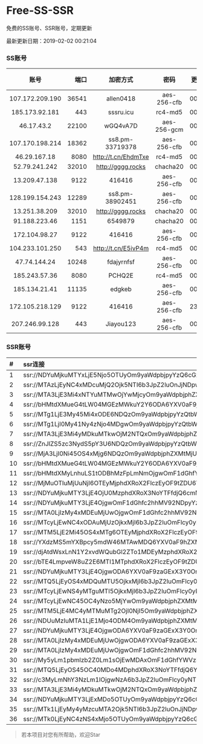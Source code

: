 # Free-SS-SSR

免费的SS账号、SSR账号，定期更新

最新更新日期：2019-02-02 00:21:04 

### SS账号

|账号|端口|加密方式|密码|更新时间|国家|
|:-----:|-----:|:----:|:----:|:----:|:----:|
|107.172.209.190|36541|allen0418|aes-256-cfb|00:17:17|US|
|185.173.92.181|443|sssru.icu|rc4-md5|00:17:19|RU|
|46.17.43.2|22100|wGQ4vA7D|aes-256-gcm|00:17:15|RU|
|107.170.198.214|18362|ss8.pm-33719378|aes-256-cfb|00:17:04|US|
|46.29.167.18|8080|http://t.cn/EhdmTxe|rc4-md5|00:17:17|RU|
|52.79.241.242|32010|http://gggg.rocks|chacha20|00:17:26|KR|
|13.209.47.138|9122|416416|aes-256-cfb|00:17:16|KR|
|128.199.154.243|12289|ss8.pm-38902451|aes-256-cfb|00:17:05|SG|
|13.251.38.209|32010|http://gggg.rocks|chacha20|00:17:09|SG|
|91.188.223.46|1151|6549879|chacha20|00:17:18|RU|
|172.104.98.27|9122|416416|aes-256-cfb|00:07:12|JP|
|104.233.101.250|543|http://t.cn/E5ivP4m|rc4-md5|00:17:13|CA|
|47.74.144.24|10248|fdajyrnfsf|aes-256-cfb|00:17:15|SG|
|185.243.57.36|8080|PCHQ2E|rc4-md5|00:17:28|US|
|185.134.21.41|11135|edgkeb|aes-256-cfb|00:17:12|GB|
|172.105.218.129|9122|416416|aes-256-cfb|23:57:14|JP|
|207.246.99.128|443|Jiayou123|aes-256-cfb|00:17:15|US|


### SSR账号

|#|ssr连接|
|:-----|:-----|
|1|ssr://NDYuMjkuMTYxLjE5Njo5OTUyOm9yaWdpbjpyYzQ6cGxhaW46Ykc1amJpNXZjbWMvP3JlbWFya3M9VTFOU1ZFOVBURjlPYjJSbE91U19oT2U5bC1hV3J5QSZncm91cD1WMWRYTGxOVFVsTlVUMDlNTGtOUFRR|
|2|ssr://MTAzLjEyNC4xMDcuMjQ2Ojk5NTI6b3JpZ2luOnJjNDpwbGFpbjpiRzVqYmk1dmNtYy8_cmVtYXJrcz1VMU5TVkU5UFRGOU9iMlJsT3VTNm11V2txdVdjc09XTXVpQSZncm91cD1WMWRYTGxOVFVsTlVUMDlNTGtOUFRR|
|3|ssr://MTA3LjE3Mi4xNTYuMTMwOjYwMjcyOm9yaWdpbjphZXMtMjU2LWNmYjpwbGFpbjpjM1Z3WlhKemMzSXVibVYwLz9yZW1hcmtzPVUxTlNWRTlQVEY5T2IyUmxPdVdNbC1lLWp1V2NzT1dNdWlBJmdyb3VwPVYxZFhMbE5UVWxOVVQwOU1Ma05QVFE|
|4|ssr://bHMtdXMueG4tLW04MGEzMWkuY2Y6ODA6YXV0aF9jaGFpbl9hOm5vbmU6aHR0cF9wb3N0OlkzUmpaMlozWDJaeVpXVmZNV0ZpWkdRNVpUUS8_cmVtYXJrcz1VMU5TVkU5UFRGOU9iMlJsT3VlLWp1V2J2U0Rsalk3bm01dnBvYl9sdDU3b3BiX3BtNFhsbTc3bHVJTGt1cHJwcWF6cGdJb29RVzFoZW05dUtlV0ZyT1dQdU9hVnNPYU5ydVM0cmVXX2d3Jmdyb3VwPVYxZFhMbE5UVWxOVVQwOU1Ma05QVFE|
|5|ssr://MTg1LjE3My45Mi4xODE6NDQzOm9yaWdpbjpyYzQtbWQ1OnBsYWluOmMzTnpjblV1YVdOMS8_cmVtYXJrcz1VMU5TVkU5UFRGOU9iMlJsT3VTX2hPZTlsLWFXcnlBJmdyb3VwPVYxZFhMbE5UVWxOVVQwOU1Ma05QVFE|
|6|ssr://MTg1LjI0My41Ny4zNjo4MDgwOm9yaWdpbjpyYzQtbWQ1OnBsYWluOlVFTklVVEpGLz9yZW1hcmtzPVUxTlNWRTlQVEY5T2IyUmxPdVctdC1XYnZTQSZncm91cD1WMWRYTGxOVFVsTlVUMDlNTGtOUFRR|
|7|ssr://MTA3LjE3Mi4yMDkuMTkwOjM2NTQxOm9yaWdpbjphZXMtMjU2LWNmYjpwbGFpbjpZV3hzWlc0d05ERTQvP3JlbWFya3M9VTFOU1ZFOVBURjlPYjJSbE91V01sLWUtanVXY3NPV011aUEmZ3JvdXA9VjFkWExsTlRVbE5VVDA5TUxrTlBUUQ|
|8|ssr://ZnJlZS5zc3NydS5pY3U6NDQzOm9yaWdpbjpyYzQtbWQ1Omh0dHBfc2ltcGxlOmMzTnpjblV1YVdOMS8_cmVtYXJrcz1VMU5TVkU5UFRGOU9iMlJsT3VTX2hPZTlsLWFXcnlBJmdyb3VwPVYxZFhMbE5UVWxOVVQwOU1Ma05QVFE|
|9|ssr://MjA3LjI0Ni45OS4xMjg6NDQzOm9yaWdpbjphZXMtMjU2LWNmYjpwbGFpbjpTbWxoZVc5MU1USXovP3JlbWFya3M9VTFOU1ZFOVBURjlPYjJSbE91ZS1qdVdidlNEbGlxRGxpS25ucG9fbHNMemt1cHJsdDU3bXRKdm1uWW5ubjdaMmRXeDBjdWFWc09hTnJ1UzRyZVdfZ3cmZ3JvdXA9VjFkWExsTlRVbE5VVDA5TUxrTlBUUQ|
|10|ssr://bHMtdXMueG4tLW04MGEzMWkuY2Y6ODA6YXV0aF9jaGFpbl9hOm5vbmU6aHR0cF9wb3N0OlkzUmpaMlozWDJaeVpXVmZNV0ZpWkdRNVpUUS8_cmVtYXJrcz1VMU5TVkU5UFRGOU9iMlJsT3VlLWp1V2J2U0Rsalk3bm01dnBvYl9sdDU3b3BiX3BtNFhsbTc3bHVJTGt1cHJwcWF6cGdJb29RVzFoZW05dUtlV0ZyT1dQdU9hVnNPYU5ydVM0cmVXX2d3Jmdyb3VwPVYxZFhMbE5UVWxOVVQwOU1Ma05QVFE|
|11|ssr://bHMtdXMyLnhuLS1tODBhMzFpLmNmOjgwOmF1dGhfY2hhaW5fYTpub25lOmh0dHBfcG9zdDpZM1JqWjJaM1gyWnlaV1ZmWmpObU9EUXdaREkvP29iZnNwYXJhbT1iSE10ZFhNeUxuaHVMUzF0T0RCaE16RnBMbU5tJnJlbWFya3M9VTFOU1ZFOVBURjlPYjJSbE91ZS1qdVdidlNEa3Y0VGxpNUxsaG9qbHQ1N21zNkxuaWJubGhiQkJiV0Y2YjI3bWxiRG1qYTdrdUszbHY0TSZncm91cD1WMWRYTGxOVFVsTlVUMDlNTGtOUFRR|
|12|ssr://MjMuOTIuMjUuNjI6OTEyMjphdXRoX2FlczEyOF9tZDU6YWVzLTEyOC1jdHI6aHR0cF9zaW1wbGU6TkRFMk5ERTIvP3JlbWFya3M9VTFOU1ZFOVBURjlPYjJSbE91ZS1qdVdidlNEbWxyRG1zNzNvcGJfbHQ1NU1hVzV2WkdYbGhhemxqN2cmZ3JvdXA9VjFkWExsTlRVbE5VVDA5TUxrTlBUUQ|
|13|ssr://NDYuMjkuMTY3LjE4OjU0MzphdXRoX3NoYTFfdjQ6cmM0LW1kNTpodHRwX3NpbXBsZTphSFIwY0RvdkwzUXVZMjR2UlRWcGRsQTBiUS8_b2Jmc3BhcmFtPU1URGxoWU14ZE9henFPV0dqRHBvZEhSd09pOHZkQzVqYmk5Rk5XbDJVRFJ0JnByb3RvcGFyYW09ZEM1dFpTOVRVMUpUVlVJJnJlbWFya3M9VTFOU1ZFOVBURjlPYjJSbE91U19oT2U5bC1hV3J5QSZncm91cD1WMWRYTGxOVFVsTlVUMDlNTGtOUFRR|
|14|ssr://NDYuMjkuMTY3LjE4OjgwOmF1dGhfc2hhMV92NDpyYzQtbWQ1Omh0dHBfc2ltcGxlOmFIUjBjSE02THk5MExtMWxMMU5UVWxOVlFnLz9vYmZzcGFyYW09TVREbGhZTXhkT2F6cU9XR2pEcG9kSFJ3T2k4dmRDNWpiaTlGTldsMlVEUnQmcHJvdG9wYXJhbT1kQzV0WlM5VFUxSlRWVUkmcmVtYXJrcz1VMU5TVkU5UFRGOU9iMlJsT3VTX2hPZTlsLWFXcnlBJmdyb3VwPVYxZFhMbE5UVWxOVVQwOU1Ma05QVFE|
|15|ssr://MTA0LjIzMy4xMDEuMjUwOjgwOmF1dGhfc2hhMV92NDpyYzQtbWQ1Omh0dHBfc2ltcGxlOmRDNXRaUzlUVTFKVFZVSS8_b2Jmc3BhcmFtPU1URGxoWU14ZE9henFPV0dqRHBvZEhSd09pOHZkQzVqYmk5Rk5XbDJVRFJ0JnByb3RvcGFyYW09ZEM1dFpTOVRVMUpUVlVJJnJlbWFya3M9VTFOU1ZFOVBURjlPYjJSbE91V01sLWUtanVXY3NPV011aUEmZ3JvdXA9VjFkWExsTlRVbE5VVDA5TUxrTlBUUQ|
|16|ssr://MTcyLjEwNC4xODAuMjUzOjkxMjI6b3JpZ2luOmFlcy0yNTYtY2ZiOnBsYWluOk5ERTJOREUyLz9yZW1hcmtzPVUxTlNWRTlQVEY5T2IyUmxPdWFXc09XS29PV2RvU0JNYVc1dlpHWG1sYkRtamE3a3VLM2x2NE0mZ3JvdXA9VjFkWExsTlRVbE5VVDA5TUxrTlBUUQ|
|17|ssr://MTM5LjE2Mi45OS4xMTg6OTEyMjphdXRoX2FlczEyOF9tZDU6YWVzLTEyOC1jdHI6aHR0cF9zaW1wbGU6TkRFMk5ERTIvP3JlbWFya3M9VTFOU1ZFOVBURjlPYjJSbE91YVhwZWFjckNEa3VKemt1cXpwZzczbGs0SGx0NTNsakxwTWFXNXZaR1htbGJEbWphN2t1SzNsdjRNJmdyb3VwPVYxZFhMbE5UVWxOVVQwOU1Ma05QVFE|
|18|ssr://YXdzMS5mYXBpcy5mdW46MTAwMDQ6YXV0aF9hZXMxMjhfc2hhMTphZXMtMjU2LWN0cjp0bHMxLjJfdGlja2V0X2F1dGg6YUdWNWFuVmtaUS8_b2Jmc3BhcmFtPWVuSnFMbkIzJnByb3RvcGFyYW09T0RNNldUaE1aMnhZJnJlbWFya3M9VTFOU1ZFOVBURjlPYjJSbE91YVdzT1dLb09XZG9TQkJiV0Y2YjI3bWxiRG1qYTdrdUszbHY0TSZncm91cD1WMWRYTGxOVFVsTlVUMDlNTGtOUFRR|
|19|ssr://djAtdWsxLnN1Y2xvdWQubGl2ZTo1MDEyMzphdXRoX2FlczEyOF9zaGExOmFlcy0yNTYtY2ZiOnBsYWluOlUzVmpiRzkxWkM1amJIVmkvP29iZnNwYXJhbT1ZalEwTUdJMExtMXBZM0p2YzI5bWRDNWpiMjAmcHJvdG9wYXJhbT1ORHB6ZFdOc2IzVmtMbU5zZFdJJnJlbWFya3M9VTFOU1ZFOVBURjlPYjJSbE91aUxzZVdidlNBJmdyb3VwPVYxZFhMbE5UVWxOVVQwOU1Ma05QVFE|
|20|ssr://bTE4LmpveW8uZ2E6MTI1MTphdXRoX2FlczEyOF9tZDU6YWVzLTI1Ni1jZmI6aHR0cF9zaW1wbGU6TVRJek5EVS8_b2Jmc3BhcmFtPVlYcDFjbVV1YldsamNtOXpiMlowTG1OdmJRJnJlbWFya3M9VTFOU1ZFOVBURjlPYjJSbE91YVdyLWEwbS1hV2gtV3d2T1M2bWlBJmdyb3VwPVYxZFhMbE5UVWxOVVQwOU1Ma05QVFE|
|21|ssr://NDYuMjkuMTY3LjE4OjgwODA6YXV0aF9zaGExX3Y0OnJjNC1tZDU6aHR0cF9zaW1wbGU6YUhSMGNEb3ZMM1F1WTI0dlJXaGtiVlI0WlEvP29iZnNwYXJhbT1NVERsaFlNeGRPYXpxT1dHakRwb2RIUndPaTh2ZEM1amJpOUZOV2wyVURSdCZwcm90b3BhcmFtPWRDNXRaUzlUVTFKVFZVSSZyZW1hcmtzPVUxTlNWRTlQVEY5T2IyUmxPdVNfaE9lOWwtYVdyeUEmZ3JvdXA9VjFkWExsTlRVbE5VVDA5TUxrTlBUUQ|
|22|ssr://MTQ5LjEyOS4xMDQuMTU5OjkxMjI6b3JpZ2luOmFlcy0yNTYtY2ZiOnBsYWluOk5ERTJOREUyLz9vYmZzcGFyYW09NUx1WTZMUzVVMU5TNW82bzZJMlFPblF1WTI0dlJUVnBkbEEwYlEmcHJvdG9wYXJhbT1kQzV0WlM5VFUxSlRWVUkmcmVtYXJrcz1VMU5TVkU5UFRGOU9iMlJsT3VlLWp1V2J2U0EmZ3JvdXA9VjFkWExsTlRVbE5VVDA5TUxrTlBUUQ|
|23|ssr://MTcyLjEwNS4yMTguMTI5OjkxMjI6b3JpZ2luOmFlcy0yNTYtY2ZiOnBsYWluOk5ERTJOREUyLz9yZW1hcmtzPVUxTlNWRTlQVEY5T2IyUmxPdWFYcGVhY3JDRGt1SnprdXF4TWFXNXZaR1htbGJEbWphN2t1SzNsdjRNJmdyb3VwPVYxZFhMbE5UVWxOVVQwOU1Ma05QVFE|
|24|ssr://MTcyLjEwNC45OC4yNzo5MjYwOm9yaWdpbjphZXMtMjU2LWNmYjpwbGFpbjpOamcwTVRJdy8_cmVtYXJrcz1VMU5TVkU5UFRGOU9iMlJsT3VhWHBlYWNyQ0JNYVc1dlpHWG1sYkRtamE3a3VLM2x2NE0mZ3JvdXA9VjFkWExsTlRVbE5VVDA5TUxrTlBUUQ|
|25|ssr://MTM5LjE4MC4yMTMuMTg2OjI0NjI5Om9yaWdpbjphZXMtMjU2LWNmYjpwbGFpbjpiMEZ6TW5sMFJUZy8_cmVtYXJrcz1VMU5TVkU5UFRGOU9iMlJsT3VlLWp1V2J2U0EmZ3JvdXA9VjFkWExsTlRVbE5VVDA5TUxrTlBUUQ|
|26|ssr://NDUuMzIuMTA1LjE1Mjo4ODM4Om9yaWdpbjphZXMtMjU2LWNmYjpwbGFpbjpZemszWm1ObE1EUTQvP3JlbWFya3M9VTFOU1ZFOVBURjlPYjJSbE91YVdzT1dLb09XZG9TQkRhRzl2Y0dIbWxiRG1qYTdrdUszbHY0TSZncm91cD1WMWRYTGxOVFVsTlVUMDlNTGtOUFRR|
|27|ssr://NDYuMjkuMTY3LjE4OjgwODA6YXV0aF9zaGExX3Y0OnJjNC1tZDU6aHR0cF9zaW1wbGU6YUhSMGNEb3ZMM1F1WTI0dlJXaGtiVlI0WlEvP29iZnNwYXJhbT01THVZNkxTNVUxTlM1bzZvNkkyUU9uUXVZMjR2UlRWcGRsQTBiUSZwcm90b3BhcmFtPWRDNXRaUzlUVTFKVFZVSSZyZW1hcmtzPVUxTlNWRTlQVEY5T2IyUmxPdVNfaE9lOWwtYVdyeUEmZ3JvdXA9VjFkWExsTlRVbE5VVDA5TUxrTlBUUQ|
|28|ssr://MTA0LjIzMy4xMDEuMjUwOjgwODA6YXV0aF9zaGExX3Y0OnJjNC1tZDU6aHR0cF9zaW1wbGU6YUhSMGNEb3ZMM1F1WTI0dlJXaGtiVlI0WlEvP29iZnNwYXJhbT1NVERsaFlNeGRPYXpxT1dHakRwb2RIUndPaTh2ZEM1amJpOUZOV2wyVURSdCZwcm90b3BhcmFtPWRDNXRaUzlUVTFKVFZVSSZyZW1hcmtzPVUxTlNWRTlQVEY5T2IyUmxPdVdNbC1lLWp1V2NzT1dNdWlBJmdyb3VwPVYxZFhMbE5UVWxOVVQwOU1Ma05QVFE|
|29|ssr://MTA0LjIzMy4xMDEuMjUwOjgwOmF1dGhfc2hhMV92NDpyYzQtbWQ1Omh0dHBfc2ltcGxlOmRDNXRaUzlUVTFKVFZVSS8_b2Jmc3BhcmFtPU1URGxoWU14ZE9henFPV0dqRHBvZEhSd09pOHZkQzVqYmk5Rk5XbDJVRFJ0JnByb3RvcGFyYW09ZEM1dFpTOVRVMUpUVlVJJnJlbWFya3M9VTFOU1ZFOVBURjlPYjJSbE91V01sLWUtanVXY3NPV011aUEmZ3JvdXA9VjFkWExsTlRVbE5VVDA5TUxrTlBUUQ|
|30|ssr://My5yLm1pbmlzb2Z0Lm1sOjEwMDAxOmF1dGhfYWVzMTI4X21kNTpyYzQtbWQ1LTY6aHR0cF9zaW1wbGU6YkdScU5URXovP29iZnNwYXJhbT1kWEJrWVhSbExtMXBZM0p2YzI5bWRDNWpiMjAmcmVtYXJrcz1VMU5TVkU5UFRGOU9iMlJsT3VXY24taUFzLVdGdGlBJmdyb3VwPVYxZFhMbE5UVWxOVVQwOU1Ma05QVFE|
|31|ssr://MTQ5LjEyOS45OC40MDo4MDphdXRoX3NoYTFfdjQ6YWVzLTEyOC1jdHI6aHR0cF9zaW1wbGU6Wkc5MVlpNXBidy8_cmVtYXJrcz1VMU5TVkU5UFRGOU9iMlJsT3VlLWp1V2J2U0EmZ3JvdXA9VjFkWExsTlRVbE5VVDA5TUxrTlBUUQ|
|32|ssr://c3MyLmNhY3NzLm1lOjgwNzA6b3JpZ2luOmFlcy0yNTYtY2ZiOnBsYWluOk1qRXdPVFk1T0RVd01RLz9yZW1hcmtzPVUxTlNWRTlQVEY5T2IyUmxPdVNfaE9lOWwtYVdyeUEmZ3JvdXA9VjFkWExsTlRVbE5VVDA5TUxrTlBUUQ|
|33|ssr://MTA3LjE3Mi4yMDkuMTkwOjM2NTQxOm9yaWdpbjphZXMtMjU2LWNmYjpwbGFpbjpZV3hzWlc0d05ERTQvP3JlbWFya3M9VTFOU1ZFOVBURjlPYjJSbE91V01sLWUtanVXY3NPV011aUEmZ3JvdXA9VjFkWExsTlRVbE5VVDA5TUxrTlBUUQ|
|34|ssr://NDYuMjkuMTY3LjExMDo5OTUyOm9yaWdpbjpyYzQ6cGxhaW46Ykc1amJpNXZjbWMvP3JlbWFya3M9VTFOU1ZFOVBURjlPYjJSbE91U19oT2U5bC1hV3J5QSZncm91cD1WMWRYTGxOVFVsTlVUMDlNTGtOUFRR|
|35|ssr://MTk1LjEyMy4yMzcuMTA2Ojk5NTI6b3JpZ2luOnJjNDpwbGFpbjpiRzVqYmk1dmNtYy8_cmVtYXJrcz1VMU5TVkU5UFRGOU9iMlJsT3VhV3NPV0tvT1dkb1NBJmdyb3VwPVYxZFhMbE5UVWxOVVQwOU1Ma05QVFE|
|36|ssr://MTk0LjEyNC4zNS4xMjo5OTUyOm9yaWdpbjpyYzQ6cGxhaW46Ykc1amJpNXZjbWMvP3JlbWFya3M9VTFOU1ZFOVBURjlPYjJSbE91ZVJudVdqcXlBJmdyb3VwPVYxZFhMbE5UVWxOVVQwOU1Ma05QVFE|


> 若本项目对您有所帮助，欢迎Star